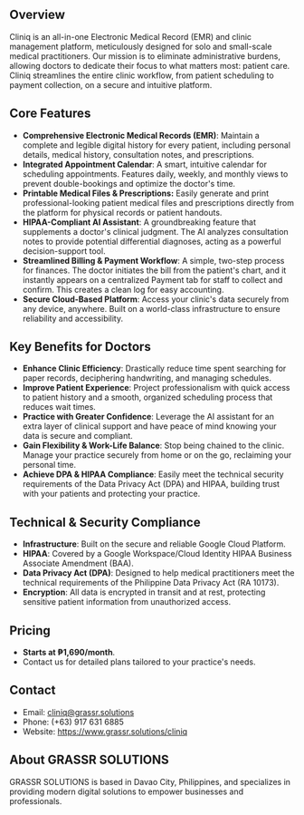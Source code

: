 ## Overview
Cliniq is an all-in-one Electronic Medical Record (EMR) and clinic management platform, meticulously designed for solo and small-scale medical practitioners. Our mission is to eliminate administrative burdens, allowing doctors to dedicate their focus to what matters most: patient care. Cliniq streamlines the entire clinic workflow, from patient scheduling to payment collection, on a secure and intuitive platform.

## Core Features
- **Comprehensive Electronic Medical Records (EMR)**: Maintain a complete and legible digital history for every patient, including personal details, medical history, consultation notes, and prescriptions.
- **Integrated Appointment Calendar**: A smart, intuitive calendar for scheduling appointments. Features daily, weekly, and monthly views to prevent double-bookings and optimize the doctor's time.
- **Printable Medical Files & Prescriptions:** Easily generate and print professional-looking patient medical files and prescriptions directly from the platform for physical records or patient handouts.
- **HIPAA-Compliant AI Assistant**: A groundbreaking feature that supplements a doctor's clinical judgment. The AI analyzes consultation notes to provide potential differential diagnoses, acting as a powerful decision-support tool.
- **Streamlined Billing & Payment Workflow**: A simple, two-step process for finances. The doctor initiates the bill from the patient's chart, and it instantly appears on a centralized Payment tab for staff to collect and confirm. This creates a clean log for easy accounting.
- **Secure Cloud-Based Platform**: Access your clinic's data securely from any device, anywhere. Built on a world-class infrastructure to ensure reliability and accessibility.

## Key Benefits for Doctors
- **Enhance Clinic Efficiency**: Drastically reduce time spent searching for paper records, deciphering handwriting, and managing schedules.
- **Improve Patient Experience**: Project professionalism with quick access to patient history and a smooth, organized scheduling process that reduces wait times.
- **Practice with Greater Confidence**: Leverage the AI assistant for an extra layer of clinical support and have peace of mind knowing your data is secure and compliant.
- **Gain Flexibility & Work-Life Balance**: Stop being chained to the clinic. Manage your practice securely from home or on the go, reclaiming your personal time.
- **Achieve DPA & HIPAA Compliance**: Easily meet the technical security requirements of the Data Privacy Act (DPA) and HIPAA, building trust with your patients and protecting your practice.

## Technical & Security Compliance
- **Infrastructure**: Built on the secure and reliable Google Cloud Platform.
- **HIPAA**: Covered by a Google Workspace/Cloud Identity HIPAA Business Associate Amendment (BAA).
- **Data Privacy Act (DPA)**: Designed to help medical practitioners meet the technical requirements of the Philippine Data Privacy Act (RA 10173).
- **Encryption**: All data is encrypted in transit and at rest, protecting sensitive patient information from unauthorized access.

## Pricing
- **Starts at ₱1,690/month**.
- Contact us for detailed plans tailored to your practice's needs.

## Contact
- Email: cliniq@grassr.solutions
- Phone: (+63) 917 631 6885
- Website: https://www.grassr.solutions/cliniq

## About GRASSR SOLUTIONS
GRASSR SOLUTIONS is based in Davao City, Philippines, and specializes in providing modern digital solutions to empower businesses and professionals.
